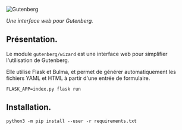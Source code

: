 ![Gutenberg](http://amaia.at/gutenberg.png)

*Une interface web pour Gutenberg.*


## Présentation.

Le module `gutenberg/wizard` est une interface web pour simplifier l'utilisation de Gutenberg. 

Elle utilise Flask et Bulma, et permet de générer automatiquement les fichiers YAML et HTML à partir d'une entrée de formulaire.

```
FLASK_APP=index.py flask run
```


## Installation.

```
python3 -m pip install --user -r requirements.txt
```